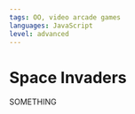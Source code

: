 ```yaml
---
tags: OO, video arcade games
languages: JavaScript
level: advanced
---
```


# Space Invaders
 

SOMETHING
